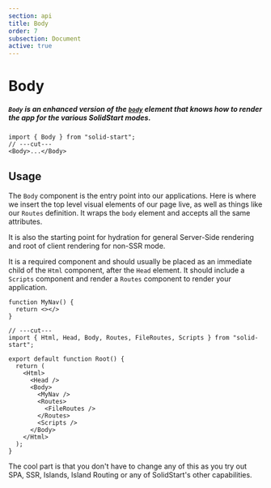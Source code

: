 ```yaml
---
section: api
title: Body
order: 7
subsection: Document
active: true
---
```


# Body

##### `Body` is an enhanced version of the [`body`][nativebody] element that knows how to render the app for the various SolidStart modes.

<div class="text-lg">

```tsx twoslash
import { Body } from "solid-start";
// ---cut---
<Body>...</Body>
```

</div>

<table-of-contents></table-of-contents>

## Usage

The `Body` component is the entry point into our applications. Here is where we insert the top level visual elements of our page live, as well as things like our `Routes` definition. It wraps the `body` element and accepts all the same attributes.

It is also the starting point for hydration for general Server-Side rendering and root of client rendering for non-SSR mode.

It is a required component and should usually be placed as an immediate child of the `Html` component, after the `Head` element. It should include a `Scripts` component and render a `Routes` component to render your application.


```tsx twoslash {7-13} filename="root.tsx"
function MyNav() {
  return <></>
}

// ---cut---
import { Html, Head, Body, Routes, FileRoutes, Scripts } from "solid-start";

export default function Root() {
  return (
    <Html>
      <Head />
      <Body>
        <MyNav />
        <Routes>
          <FileRoutes />
        </Routes>
        <Scripts />
      </Body>
    </Html>
  );
}
```

The cool part is that you don't have to change any of this as you try out SPA, SSR, Islands, Island Routing or any of SolidStart's other capabilities.

[nativebody]: https://developer.mozilla.org/en-US/docs/Web/HTML/Element/body
